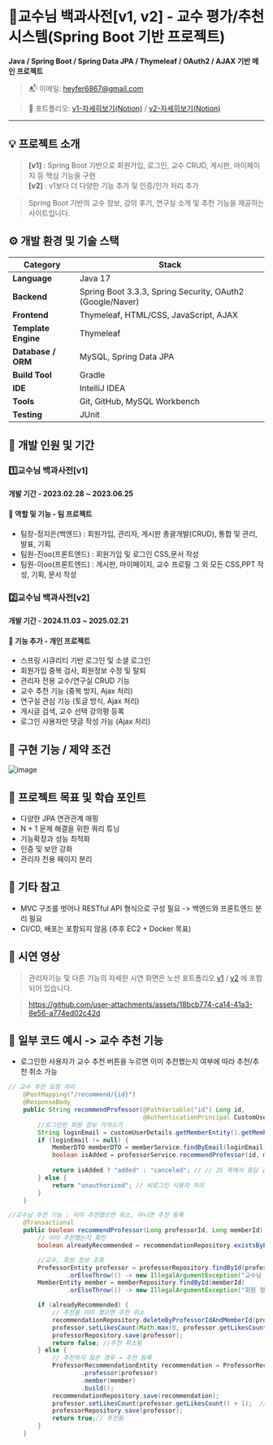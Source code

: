 # 📖교수님 백과사전[v1, v2] - 교수 평가/추천 시스템(Spring Boot 기반 프로젝트)

**Java / Spring Boot / Spring Data JPA / Thymeleaf / OAuth2 / AJAX 기반 메인 프로젝트**

> 📬 이메일: heyfer6867@gmail.com

> 💼 포트폴리오:  [v1-자세히보기(Notion)](https://unique-income-725.notion.site/v1-141042ddfb21400796d8bfb57cb196e8?source=copy_link) / [v2-자세히보기(Notion)](https://unique-income-725.notion.site/v2-35886184f1134aaebc02db5441b9508d?source=copy_link) 
---

## 💡 프로젝트 소개
> **[v1]** : Spring Boot 기반으로 회원가입, 로그인, 교수 CRUD, 게시판, 마이페이지 등 핵심 기능을 구현  
> **[v2]** : v1보다 더 다양한 기능 추가 및 인증/인가 처리 추가

> Spring Boot 기반의 교수 정보, 강의 후기, 연구실 소개 및 추천 기능을 제공하는 사이트입니다.

## ⚙️ 개발 환경 및 기술 스택

| Category            | Stack                                                                 |
|-----------------    |-----------------------------------------------------------------------|
| **Language**        | Java 17                                                               |
| **Backend**         | Spring Boot 3.3.3, Spring Security, OAuth2 (Google/Naver)             |
| **Frontend**        | Thymeleaf, HTML/CSS, JavaScript, AJAX                                 |
| **Template Engine** | Thymeleaf                                                             |
| **Database / ORM**  | MySQL, Spring Data JPA                                                |
| **Build Tool**      | Gradle                                                                |
| **IDE**             | IntelliJ IDEA                                                         |
| **Tools**           | Git, GitHub, MySQL Workbench                                          |
| **Testing**         |JUnit                                                                  |


## 👥 개발 인원 및 기간

### 1️⃣교수님 백과사전[v1]
#### 개발 기간 - 2023.02.28 ~ 2023.06.25
#### 📌 역할 및 기능 - 팀 프로젝트
- 팀장-정지은(백엔드) : 회원가입, 관리자, 게시판 총괄개발(CRUD), 통합 및 관리, 발표, 기획
- 팀원-진oo(프론트엔드) : 회원가입 및 로그인 CSS,문서 작성
- 팀원-이oo(프론트엔드) : 게시판, 마이페이지, 교수 프로필 그 외 모든 CSS,PPT 작성, 기획, 문서 작성
  
### 2️⃣교수님 백과사전[v2]
#### 개발 기간 - 2024.11.03 ~ 2025.02.21
#### 📌 기능 추가 - 개인 프로젝트 
- 스프링 시큐리티 기반 로그인 및 소셜 로그인
- 회원가입 중복 검사, 회원정보 수정 및 탈퇴
- 관리자 전용 교수/연구실 CRUD 기능
- 교수 추천 기능 (중복 방지, Ajax 처리)
- 연구실 관심 기능 (토글 방식, Ajax 처리)
- 게시글 검색, 교수 선택 강의평 등록
- 로그인 사용자만 댓글 작성 가능 (Ajax 처리)

## 🔗 구현 기능 / 제약 조건

<img alt="image" src="https://github.com/user-attachments/assets/56e22cb7-04f7-4ba3-b629-6af9a59e1e5e" />


## 📌 프로젝트 목표 및 학습 포인트
- 다양한 JPA 연관관계 매핑
- N + 1 문제 해결을 위한 쿼리 튜닝
- 기능확장과 성능 최적화
- 인증 및 보안 강화
- 관리자 전용 페이지 분리

## 📎 기타 참고
- MVC 구조를 벗어나 RESTful API 형식으로 구성 필요 -> 백엔드와 프론트엔드 분리 필요
- CI/CD, 배포는 포함되지 않음 (추후 EC2 + Docker 목표)

## 🧩 시연 영상

> 관리자기능 및 다른 기능의 자세한 시연 화면은 노션 포트폴리오 [v1](https://unique-income-725.notion.site/v1-141042ddfb21400796d8bfb57cb196e8?source=copy_link) / [v2](https://unique-income-725.notion.site/v2-35886184f1134aaebc02db5441b9508d?source=copy_link) 에 포함되어 있습니다.

> https://github.com/user-attachments/assets/18bcb774-ca14-41a3-8e56-a774ed02c42d

## 📌 일부 코드 예시 -> 교수 추천 기능

- 로그인한 사용자가 교수 추천 버튼을 누르면 이미 추천했는지 여부에 따라 추천/추천 취소 가능

```java
// 교수 추천 요청 처리
    @PostMapping("/recommend/{id}")
    @ResponseBody
    public String recommendProfessor(@PathVariable("id") Long id,
                                     @AuthenticationPrincipal CustomUserDetails customUserDetails) {
        //로그인된 회원 정보 가져오기
        String loginEmail = customUserDetails.getMemberEntity().getMemberEmail();
        if (loginEmail != null) {
            MemberDTO memberDTO = memberService.findByEmail(loginEmail); // 회원 정보 조회
            boolean isAdded = professorService.recommendProfessor(id, memberDTO.getId()); // 추천 or 추천 취소 처리
  
            return isAdded ? "added" : "canceled"; // // JS 측에서 응답 값을 기준으로 UI 처리
        } else {
            return "unauthorized"; // 비로그인 사용자 처리
        }
    }
```

```java
//교수님 추천 기능 : 이미 추천했으면 취소, 아니면 추천 등록
    @Transactional
    public boolean recommendProfessor(Long professorId, Long memberId) {
        // 이미 추천했는지 확인
        boolean alreadyRecommended = recommendationRepository.existsByProfessorIdAndMemberId(professorId, memberId);

        //교수, 회원 정보 조회
        ProfessorEntity professor = professorRepository.findById(professorId)
                .orElseThrow(() -> new IllegalArgumentException("교수님 찾을 수 없음"));
        MemberEntity member = memberRepository.findById(memberId)
                .orElseThrow(() -> new IllegalArgumentException("회원 정보 찾을 수 없음"));

        if (alreadyRecommended) {
            // 추천을 이미 했으면 추천 취소
            recommendationRepository.deleteByProfessorIdAndMemberId(professorId, memberId);
            professor.setLikesCount(Math.max(0, professor.getLikesCount() - 1)); //추천 수 감소 (최소 0으로 방어)
            professorRepository.save(professor);
            return false; //추천 취소됨
        } else {
            // 추천하지 않은 경우 → 추천 등록
            ProfessorRecommendationEntity recommendation = ProfessorRecommendationEntity.builder()
                    .professor(professor)
                    .member(member)
                    .build();
            recommendationRepository.save(recommendation);
            professor.setLikesCount(professor.getLikesCount() + 1);  // 추천 수 증가
            professorRepository.save(professor);
            return true;// 추천됨
        }
    }
```


